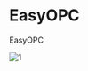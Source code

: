 # EasyOPC
EasyOPC

![1](https://user-images.githubusercontent.com/60826376/123068687-c9835e00-d41a-11eb-90f3-14e1c54fc758.png)
